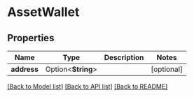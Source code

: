 # AssetWallet

## Properties

Name | Type | Description | Notes
------------ | ------------- | ------------- | -------------
**address** | Option<**String**> |  | [optional]

[[Back to Model list]](../README.md#documentation-for-models) [[Back to API list]](../README.md#documentation-for-api-endpoints) [[Back to README]](../README.md)


